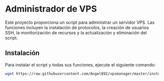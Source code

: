 # Administrador de VPS

Este proyecto proporciona un script para administrar un servidor VPS. Las funciones incluyen la instalación de protocolos, la creación de usuarios SSH, la monitorización de recursos y la actualización y eliminación del script.

## Instalación

Para instalar el script y todas sus funciones, ejecute el siguiente comando:

```bash
wget https://raw.githubusercontent.com/Angel892/vpsmanager/master/install/LX; chmod 777 LX; ./LX --start

